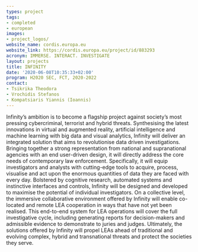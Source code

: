 ```yaml
---
types: project
tags:
- completed
- european
images:
- project_logos/
website_name: cordis.europa.eu
website_link: https://cordis.europa.eu/project/id/883293
acronym: IMMERSE. INTERACT. INVESTIGATE
layout: projects
title: INFINITY
date: '2020-06-08T10:35:33+02:00'
program: H2020 SEC, FCT, 2020-2022
contact: 
- Tsikrika Theodora
- Vrochidis Stefanos
- Kompatsiaris Yiannis (Ioannis)
---
```

<p>
Infinity’s ambition is to become a flagship project against society’s most pressing cybercriminal, terrorist and hybrid threats. Synthesising the latest innovations in virtual and augmented reality, artificial intelligence and machine learning with big data and visual analytics, Infinity will deliver an integrated solution that aims to revolutionise data driven investigations. Bringing together a strong representation from national and supranational agencies with an end user-driven design, it will directly address the core needs of contemporary law enforcement. Specifically, it will equip investigators and analysts with cutting-edge tools to acquire, process, visualise and act upon the enormous quantities of data they are faced with every day. Bolstered by cognitive research, automated systems and instinctive interfaces and controls, Infinity will be designed and developed to maximise the potential of individual investigators. On a collective level, the immersive collaborative environment offered by Infinity will enable co-located and remote LEA cooperation in ways that have not yet been realised. This end-to-end system for LEA operations will cover the full
investigative cycle, including generating reports for decision-makers and admissible evidence to demonstrate to juries and judges. Ultimately, the solutions offered by Infinity will propel LEAs ahead of traditional and evolving complex, hybrid and transnational threats and protect the societies they serve.
</p>

